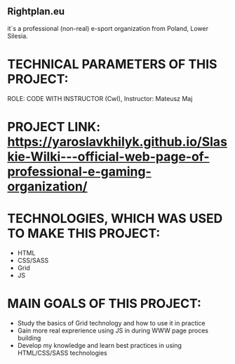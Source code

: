## Rightplan.eu
it`s a professional (non-real) e-sport organization from Poland, Lower Silesia.

# TECHNICAL PARAMETERS OF THIS PROJECT:
ROLE: CODE WITH INSTRUCTOR (CwI), Instructor: Mateusz Maj

# PROJECT LINK: https://yaroslavkhilyk.github.io/Slaskie-Wilki---official-web-page-of-professional-e-gaming-organization/

# TECHNOLOGIES, WHICH WAS USED TO MAKE THIS PROJECT:
- HTML
- CSS/SASS
- Grid
- JS

# MAIN GOALS OF THIS PROJECT:
- Study the basics of Grid technology and how to use it in practice
- Gain more real exprerience using JS in during WWW page proces building
- Develop my knowledge and learn best practices in using HTML/CSS/SASS technologies
